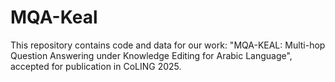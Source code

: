 # MQA-Keal
This repository contains code and data for our work: "MQA-KEAL: Multi-hop Question Answering under Knowledge Editing for Arabic Language", accepted for publication in CoLING 2025.
